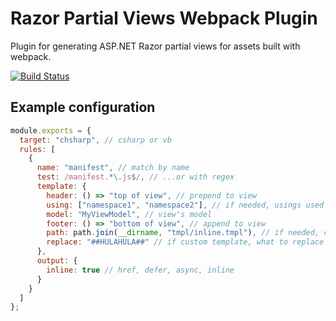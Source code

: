 # Razor Partial Views Webpack Plugin
Plugin for generating ASP.NET Razor partial views for assets built with webpack.

[![Build Status](https://travis-ci.org/jouni-kantola/razor-partial-views-webpack-plugin.svg?branch=master)](https://travis-ci.org/jouni-kantola/razor-partial-views-webpack-plugin)

## Example configuration
```javascript
module.exports = {
  target: "chsharp", // csharp or vb
  rules: [
    {
      name: "manifest", // match by name
      test: /manifest.*\.js$/, // ...or with regex
      template: {
        header: () => "top of view", // prepend to view
        using: ["namespace1", "namespace2"], // if needed, usings used in view
        model: "MyViewModel", // view's model
        footer: () => "bottom of view", // append to view
        path: path.join(__dirname, "tmpl/inline.tmpl"), // if needed, custom template
        replace: "##HULAHULA##" // if custom template, what to replace
      },
      output: {
        inline: true // href, defer, async, inline
      }
    }
  ]
};
```